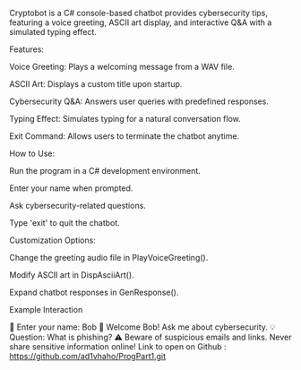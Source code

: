 Cryptobot is a  C# console-based chatbot provides cybersecurity tips, featuring a voice greeting, ASCII art display, and interactive Q&A with a simulated typing effect.

Features:

Voice Greeting: Plays a welcoming message from a WAV file.

ASCII Art: Displays a custom title upon startup.

Cybersecurity Q&A: Answers user queries with predefined responses.

Typing Effect: Simulates typing for a natural conversation flow.

Exit Command: Allows users to terminate the chatbot anytime.

How to Use:

Run the program in a C# development environment.

Enter your name when prompted.

Ask cybersecurity-related questions.

Type 'exit' to quit the chatbot.

Customization Options:

Change the greeting audio file in PlayVoiceGreeting().

Modify ASCII art in DispAsciiArt().

Expand chatbot responses in GenResponse().

Example Interaction

👤 Enter your name: Bob
💬 Welcome Bob! Ask me about cybersecurity.
💡 Question: What is phishing?
⚠️ Beware of suspicious emails and links. Never share sensitive information online!
Link to open on Github : https://github.com/ad1vhaho/ProgPart1.git 
